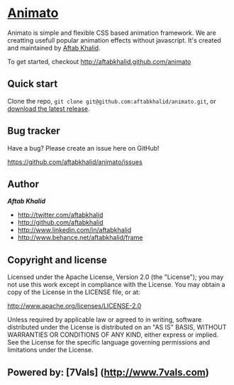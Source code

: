 [Animato](http://aftabkhalid.github.com/animato)
=================

Animato is simple and flexible CSS based animation framework. We are creatting usefull popular animation effects without javascript. It's created and maintained by [Aftab Khalid](http://twitter.com/aftabkhalid).

To get started, checkout http://aftabkhalid.github.com/animato



Quick start
-----------

Clone the repo, `git clone git@github.com:aftabkhalid/animato.git`, or [download the latest release](https://github.com/aftabkhalid/animato/zipball/master).



Bug tracker
-----------

Have a bug? Please create an issue here on GitHub!

https://github.com/aftabkhalid/animato/issues



Author
-------

***Aftab Khalid***

+ http://twitter.com/aftabkhalid
+ http://github.com/aftabkhalid
+ http://www.linkedin.com/in/aftabkhalid
+ http://www.behance.net/aftabkhalid/frame



Copyright and license
---------------------

Licensed under the Apache License, Version 2.0 (the "License");
you may not use this work except in compliance with the License.
You may obtain a copy of the License in the LICENSE file, or at:

   http://www.apache.org/licenses/LICENSE-2.0

Unless required by applicable law or agreed to in writing, software
distributed under the License is distributed on an "AS IS" BASIS,
WITHOUT WARRANTIES OR CONDITIONS OF ANY KIND, either express or implied.
See the License for the specific language governing permissions and
limitations under the License.



Powered by: [7Vals] (http://www.7vals.com)
---------------------
